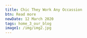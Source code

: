 ```yaml
---
title: Chic They Work Any Occassion
btn: Read more
newDate: 12 March 2020
tags: home_3_our_blog
image1: /img/img2.jpg
---
```

